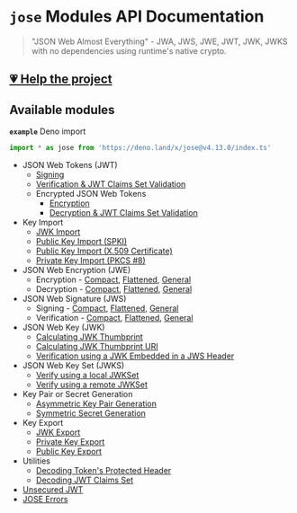 # `jose` Modules API Documentation

> "JSON Web Almost Everything" - JWA, JWS, JWE, JWT, JWK, JWKS with no dependencies using runtime's native crypto.

## [💗 Help the project](https://github.com/panva/jose/blob/v4.13.0/docs/https://github.com/sponsors/panva)

## Available modules

**`example`** Deno import
```js
import * as jose from 'https://deno.land/x/jose@v4.13.0/index.ts'
```

- JSON Web Tokens (JWT)
  - [Signing](https://github.com/panva/jose/blob/v4.13.0/docs/classes/jwt_sign.SignJWT.md#readme)
  - [Verification & JWT Claims Set Validation](https://github.com/panva/jose/blob/v4.13.0/docs/functions/jwt_verify.jwtVerify.md#readme)
  - Encrypted JSON Web Tokens
    - [Encryption](https://github.com/panva/jose/blob/v4.13.0/docs/classes/jwt_encrypt.EncryptJWT.md#readme)
    - [Decryption & JWT Claims Set Validation](https://github.com/panva/jose/blob/v4.13.0/docs/functions/jwt_decrypt.jwtDecrypt.md#readme)
- Key Import
  - [JWK Import](https://github.com/panva/jose/blob/v4.13.0/docs/functions/key_import.importJWK.md#readme)
  - [Public Key Import (SPKI)](https://github.com/panva/jose/blob/v4.13.0/docs/functions/key_import.importSPKI.md#readme)
  - [Public Key Import (X.509 Certificate)](https://github.com/panva/jose/blob/v4.13.0/docs/functions/key_import.importX509.md#readme)
  - [Private Key Import (PKCS #8)](https://github.com/panva/jose/blob/v4.13.0/docs/functions/key_import.importPKCS8.md#readme)
- JSON Web Encryption (JWE)
  - Encryption - [Compact](https://github.com/panva/jose/blob/v4.13.0/docs/classes/jwe_compact_encrypt.CompactEncrypt.md#readme), [Flattened](https://github.com/panva/jose/blob/v4.13.0/docs/classes/jwe_flattened_encrypt.FlattenedEncrypt.md#readme), [General](https://github.com/panva/jose/blob/v4.13.0/docs/classes/jwe_general_encrypt.GeneralEncrypt.md#readme)
  - Decryption - [Compact](https://github.com/panva/jose/blob/v4.13.0/docs/functions/jwe_compact_decrypt.compactDecrypt.md#readme), [Flattened](https://github.com/panva/jose/blob/v4.13.0/docs/functions/jwe_flattened_decrypt.flattenedDecrypt.md#readme), [General](https://github.com/panva/jose/blob/v4.13.0/docs/functions/jwe_general_decrypt.generalDecrypt.md#readme)
- JSON Web Signature (JWS)
  - Signing - [Compact](https://github.com/panva/jose/blob/v4.13.0/docs/classes/jws_compact_sign.CompactSign.md#readme), [Flattened](https://github.com/panva/jose/blob/v4.13.0/docs/classes/jws_flattened_sign.FlattenedSign.md#readme), [General](https://github.com/panva/jose/blob/v4.13.0/docs/classes/jws_general_sign.GeneralSign.md#readme)
  - Verification - [Compact](https://github.com/panva/jose/blob/v4.13.0/docs/functions/jws_compact_verify.compactVerify.md#readme), [Flattened](https://github.com/panva/jose/blob/v4.13.0/docs/functions/jws_flattened_verify.flattenedVerify.md#readme), [General](https://github.com/panva/jose/blob/v4.13.0/docs/functions/jws_general_verify.generalVerify.md#readme)
- JSON Web Key (JWK)
  - [Calculating JWK Thumbprint](https://github.com/panva/jose/blob/v4.13.0/docs/functions/jwk_thumbprint.calculateJwkThumbprint.md#readme)
  - [Calculating JWK Thumbprint URI](https://github.com/panva/jose/blob/v4.13.0/docs/functions/jwk_thumbprint.calculateJwkThumbprintUri.md#readme)
  - [Verification using a JWK Embedded in a JWS Header](https://github.com/panva/jose/blob/v4.13.0/docs/functions/jwk_embedded.EmbeddedJWK.md#readme)
- JSON Web Key Set (JWKS)
  - [Verify using a local JWKSet](https://github.com/panva/jose/blob/v4.13.0/docs/functions/jwks_local.createLocalJWKSet.md#readme)
  - [Verify using a remote JWKSet](https://github.com/panva/jose/blob/v4.13.0/docs/functions/jwks_remote.createRemoteJWKSet.md#readme)
- Key Pair or Secret Generation
  - [Asymmetric Key Pair Generation](https://github.com/panva/jose/blob/v4.13.0/docs/functions/key_generate_key_pair.generateKeyPair.md#readme)
  - [Symmetric Secret Generation](https://github.com/panva/jose/blob/v4.13.0/docs/functions/key_generate_secret.generateSecret.md#readme)
- Key Export
  - [JWK Export](https://github.com/panva/jose/blob/v4.13.0/docs/functions/key_export.exportJWK.md#readme)
  - [Private Key Export](https://github.com/panva/jose/blob/v4.13.0/docs/functions/key_export.exportPKCS8.md#readme)
  - [Public Key Export](https://github.com/panva/jose/blob/v4.13.0/docs/functions/key_export.exportSPKI.md#readme)
- Utilities
  - [Decoding Token's Protected Header](https://github.com/panva/jose/blob/v4.13.0/docs/functions/util_decode_protected_header.decodeProtectedHeader.md#readme)
  - [Decoding JWT Claims Set](https://github.com/panva/jose/blob/v4.13.0/docs/functions/util_decode_jwt.decodeJwt.md#readme)
- [Unsecured JWT](https://github.com/panva/jose/blob/v4.13.0/docs/classes/jwt_unsecured.UnsecuredJWT.md#readme)
- [JOSE Errors](https://github.com/panva/jose/blob/v4.13.0/docs/modules/util_errors.md#readme)

[support-sponsor]: https://github.com/sponsors/panva
